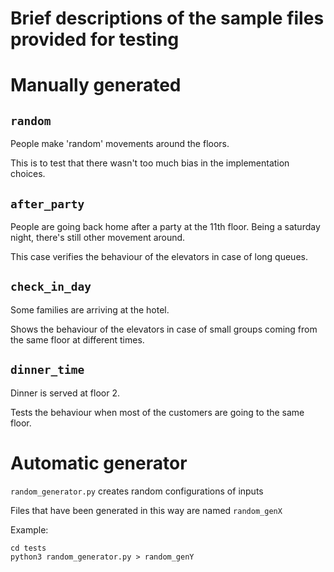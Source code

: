 # Brief descriptions of the sample files provided for testing

# Manually generated

## `random`
People make 'random' movements around the floors.

This is to test that there wasn't too much bias in the implementation choices.

## `after_party`
People are going back home after a party at the 11th floor. Being a saturday night, there's still other movement around.

This case verifies the behaviour of the elevators in case of long queues.

## `check_in_day`
Some families are arriving at the hotel.

Shows the behaviour of the elevators in case of small groups coming from the same floor at different times.

## `dinner_time`
Dinner is served at floor 2.

Tests the behaviour when most of the customers are going to the same floor.

# Automatic generator

`random_generator.py` creates random configurations of inputs

Files that have been generated in this way are named `random_genX`

Example:

```
cd tests
python3 random_generator.py > random_genY
```
